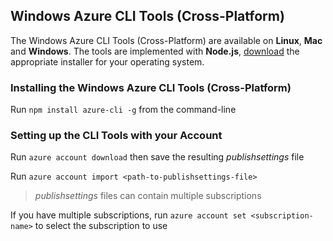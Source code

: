 ## Windows Azure CLI Tools (Cross-Platform)

The Windows Azure CLI Tools (Cross-Platform) are available on **Linux**, **Mac** and **Windows**. The tools are implemented with **Node.js**, [download](http://www.nodejs.org/download) the appropriate installer for your operating system.

### Installing the Windows Azure CLI Tools (Cross-Platform)

Run ```npm install azure-cli -g``` from the command-line

### Setting up the CLI Tools with your Account

Run ```azure account download``` then save the resulting _publishsettings_ file

Run ```azure account import <path-to-publishsettings-file>```

> _publishsettings_ files can contain multiple subscriptions

If you have multiple subscriptions, run ```azure account set <subscription-name>``` to select the subscription to use
